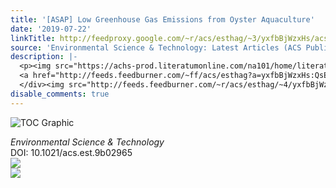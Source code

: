 ```yaml
---
title: '[ASAP] Low Greenhouse Gas Emissions from Oyster Aquaculture'
date: '2019-07-22'
linkTitle: http://feedproxy.google.com/~r/acs/esthag/~3/yxfbBjWzxHs/acs.est.9b02965
source: 'Environmental Science & Technology: Latest Articles (ACS Publications)'
description: |-
  <p><img src="https://achs-prod.literatumonline.com/na101/home/literatum/publisher/achs/journals/content/esthag/0/esthag.ahead-of-print/acs.est.9b02965/20190719/images/medium/es-2019-02965m_0003.gif" alt="TOC Graphic"/></p><div><cite>Environmental Science & Technology</cite></div><div>DOI: 10.1021/acs.est.9b02965</div><div class="feedflare">
  <a href="http://feeds.feedburner.com/~ff/acs/esthag?a=yxfbBjWzxHs:QsEIQAPW8Pw:yIl2AUoC8zA"><img src="http://feeds.feedburner.com/~ff/acs/esthag?d=yIl2AUoC8zA" border="0"></img></a>
  </div><img src="http://feeds.feedburner.com/~r/acs/esthag/~4/yxfbBjWzxHs" ...
disable_comments: true
---
```

<p><img src="https://achs-prod.literatumonline.com/na101/home/literatum/publisher/achs/journals/content/esthag/0/esthag.ahead-of-print/acs.est.9b02965/20190719/images/medium/es-2019-02965m_0003.gif" alt="TOC Graphic"/></p><div><cite>Environmental Science & Technology</cite></div><div>DOI: 10.1021/acs.est.9b02965</div><div class="feedflare">
<a href="http://feeds.feedburner.com/~ff/acs/esthag?a=yxfbBjWzxHs:QsEIQAPW8Pw:yIl2AUoC8zA"><img src="http://feeds.feedburner.com/~ff/acs/esthag?d=yIl2AUoC8zA" border="0"></img></a>
</div><img src="http://feeds.feedburner.com/~r/acs/esthag/~4/yxfbBjWzxHs" ...